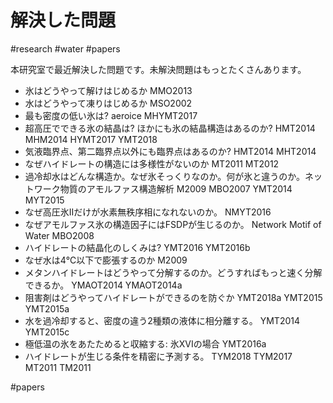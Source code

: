 # 解決した問題

#research #water #papers 

本研究室で最近解決した問題です。未解決問題はもっとたくさんあります。




* 氷はどうやって解けはじめるか MMO2013
* 水はどうやって凍りはじめるか MSO2002
* 最も密度の低い氷は? 	aeroice MHYMT2017
* 超高圧でできる氷の結晶は? ほかにも氷の結晶構造はあるのか? HMT2014 MHM2014 HYMT2017 YMT2018
* 気液臨界点、第二臨界点以外にも臨界点はあるのか? 		HMT2014 MHT2014
* なぜハイドレートの構造には多様性がないのか MT2011 MT2012
* 過冷却水はどんな構造か。なぜ氷そっくりなのか。何が氷と違うのか。ネットワーク物質のアモルファス構造解析 M2009 MBO2007 YMT2014 MYT2015
* なぜ高圧氷IIだけが水素無秩序相になれないのか。 NMYT2016
* なぜアモルファス氷の構造因子にはFSDPが生じるのか。	Network Motif of Water MBO2008
* ハイドレートの結晶化のしくみは?	YMT2016 YMT2016b
* なぜ水は4℃以下で膨張するのか M2009
* メタンハイドレートはどうやって分解するのか。どうすればもっと速く分解できるか。	YMAOT2014 YMAOT2014a
* 阻害剤はどうやってハイドレートができるのを防ぐか YMT2018a YMT2015 YMT2015a
* 水を過冷却すると、密度の違う2種類の液体に相分離する。 YMT2014 YMT2015c
* 極低温の氷をあたためると収縮する: 氷XVIの場合 YMT2016a
* ハイドレートが生じる条件を精密に予測する。 TYM2018 TYM2017 MT2011 TM2011



#papers



